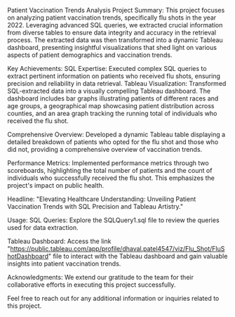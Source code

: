Patient Vaccination Trends Analysis
Project Summary:
This project focuses on analyzing patient vaccination trends, specifically flu shots in the year 2022. Leveraging advanced SQL queries, we extracted crucial information from diverse tables to ensure data integrity and accuracy in the retrieval process. The extracted data was then transformed into a dynamic Tableau dashboard, presenting insightful visualizations that shed light on various aspects of patient demographics and vaccination trends.

Key Achievements:
SQL Expertise: Executed complex SQL queries to extract pertinent information on patients who received flu shots, ensuring precision and reliability in data retrieval.
Tableau Visualization: Transformed SQL-extracted data into a visually compelling Tableau dashboard. The dashboard includes bar graphs illustrating patients of different races and age groups, a geographical map showcasing patient distribution across counties, and an area graph tracking the running total of individuals who received the flu shot.

Comprehensive Overview: Developed a dynamic Tableau table displaying a detailed breakdown of patients who opted for the flu shot and those who did not, providing a comprehensive overview of vaccination trends.

Performance Metrics: Implemented performance metrics through two scoreboards, highlighting the total number of patients and the count of individuals who successfully received the flu shot. This emphasizes the project's impact on public health.

Headline:
"Elevating Healthcare Understanding: Unveiling Patient Vaccination Trends with SQL Precision and Tableau Artistry."

Usage:
SQL Queries: Explore the SQLQuery1.sql file to review the queries used for data extraction.

Tableau Dashboard: Access the link "https://public.tableau.com/app/profile/dhaval.patel4547/viz/Flu_Shot/FluShotDashboard" file to interact with the Tableau dashboard and gain valuable insights into patient vaccination trends.

Acknowledgments:
We extend our gratitude to the team for their collaborative efforts in executing this project successfully.

Feel free to reach out for any additional information or inquiries related to this project.
